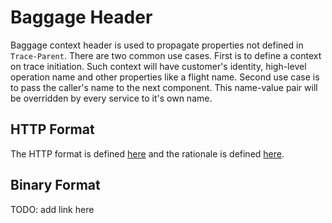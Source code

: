 # Baggage Header

Baggage context header is used to propagate properties not defined in `Trace-Parent`. There
are two common use cases. First is to define a context on trace initiation. Such context will
have customer's identity, high-level operation name and other properties like a flight name.
Second use case is to pass the caller's name to the next component. This name-value pair will be
overridden by every service to it's own name.

## HTTP Format
The HTTP format is defined [here](HTTP_HEADER_FORMAT.md) and the rationale is defined
[here](HTTP_HEADER_FORMAT_RATIONALE.md).

## Binary Format
TODO: add link here